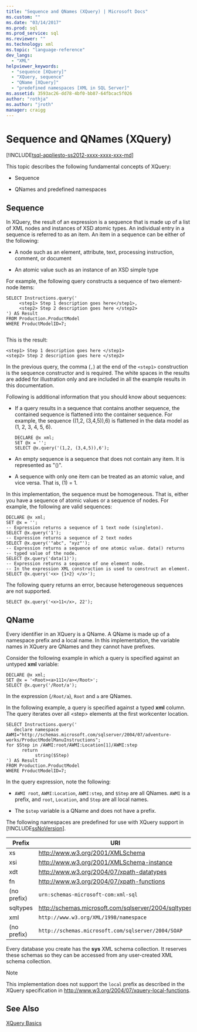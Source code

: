 ```yaml
---
title: "Sequence and QNames (XQuery) | Microsoft Docs"
ms.custom: ""
ms.date: "03/14/2017"
ms.prod: sql
ms.prod_service: sql
ms.reviewer: ""
ms.technology: xml
ms.topic: "language-reference"
dev_langs: 
  - "XML"
helpviewer_keywords: 
  - "sequence [XQuery]"
  - "XQuery, sequence"
  - "QName [XQuery]"
  - "predefined namespaces [XML in SQL Server]"
ms.assetid: 3593ac26-dd78-4bf0-bb87-64fbcac5f026
author: "rothja"
ms.author: "jroth"
manager: craigg
---
```

# Sequence and QNames (XQuery)
[!INCLUDE[tsql-appliesto-ss2012-xxxx-xxxx-xxx-md](../includes/tsql-appliesto-ss2012-xxxx-xxxx-xxx-md.md)]

  This topic describes the following fundamental concepts of XQuery:  
  
-   Sequence  
  
-   QNames and predefined namespaces  
  
## Sequence  
 In XQuery, the result of an expression is a sequence that is made up of a list of XML nodes and instances of XSD atomic types. An individual entry in a sequence is referred to as an item. An item in a sequence can be either of the following:  
  
-   A node such as an element, attribute, text, processing instruction, comment, or document  
  
-   An atomic value such as an instance of an XSD simple type  
  
 For example, the following query constructs a sequence of two element-node items:  
  
```  
SELECT Instructions.query('  
     <step1> Step 1 description goes here</step1>,  
     <step2> Step 2 description goes here </step2>  
') AS Result  
FROM Production.ProductModel  
WHERE ProductModelID=7;  
  
```  
  
 This is the result:  
  
```  
<step1> Step 1 description goes here </step1>  
<step2> Step 2 description goes here </step2>   
```  
  
 In the previous query, the comma (`,`) at the end of the `<step1>` construction is the sequence constructor and is required. The white spaces in the results are added for illustration only and are included in all the example results in this documentation.  
  
 Following is additional information that you should know about sequences:  
  
-   If a query results in a sequence that contains another sequence, the contained sequence is flattened into the container sequence. For example, the sequence ((1,2, (3,4,5)),6) is flattened in the data model as (1, 2, 3, 4, 5, 6).  
  
    ```  
    DECLARE @x xml;  
    SET @x = '';  
    SELECT @x.query('(1,2, (3,4,5)),6');  
    ```  
  
-   An empty sequence is a sequence that does not contain any item. It is represented as "()".  
  
-   A sequence with only one item can be treated as an atomic value, and vice versa. That is, (1) = 1.  
  
 In this implementation, the sequence must be homogeneous. That is, either you have a sequence of atomic values or a sequence of nodes. For example, the following are valid sequences:  
  
```  
DECLARE @x xml;  
SET @x = '';  
-- Expression returns a sequence of 1 text node (singleton).  
SELECT @x.query('1');  
-- Expression returns a sequence of 2 text nodes  
SELECT @x.query('"abc", "xyz"');  
-- Expression returns a sequence of one atomic value. data() returns  
-- typed value of the node.  
SELECT @x.query('data(1)');  
-- Expression returns a sequence of one element node.   
-- In the expression XML construction is used to construct an element.  
SELECT @x.query('<x> {1+2} </x>');  
```  
  
 The following query returns an error, because heterogeneous sequences are not supported.  
  
```  
SELECT @x.query('<x>11</x>, 22');  
```  
  
## QName  
 Every identifier in an XQuery is a QName. A QName is made up of a namespace prefix and a local name. In this implementation, the variable names in XQuery are QNames and they cannot have prefixes.  
  
 Consider the following example in which a query is specified against an untyped **xml** variable:  
  
```  
DECLARE @x xml;  
SET @x = '<Root><a>111</a></Root>';  
SELECT @x.query('/Root/a');  
```  
  
 In the expression (`/Root/a`), `Root` and `a` are QNames.  
  
 In the following example, a query is specified against a typed **xml** column. The query iterates over all \<step> elements at the first workcenter location.  
  
```  
SELECT Instructions.query('  
   declare namespace AWMI="http://schemas.microsoft.com/sqlserver/2004/07/adventure-works/ProductModelManuInstructions";  
for $Step in /AWMI:root/AWMI:Location[1]/AWMI:step  
      return  
           string($Step)   
') AS Result  
FROM Production.ProductModel  
WHERE ProductModelID=7;  
```  
  
 In the query expression, note the following:  
  
-   `AWMI root`, `AWMI:Location`, `AWMI:step`, and `$Step` are all QNames. `AWMI` is a prefix, and `root`, `Location`, and `Step` are all local names.  
  
-   The `$step` variable is a QName and does not have a prefix.  
  
 The following namespaces are predefined for use with XQuery support in [!INCLUDE[ssNoVersion](../includes/ssnoversion-md.md)].  
  
|Prefix|URI|  
|------------|---------|  
|xs|http://www.w3.org/2001/XMLSchema|  
|xsi|http://www.w3.org/2001/XMLSchema-instance|  
|xdt|http://www.w3.org/2004/07/xpath-datatypes|  
|fn|http://www.w3.org/2004/07/xpath-functions|  
|(no prefix)|`urn:schemas-microsoft-com:xml-sql`|  
|sqltypes|http://schemas.microsoft.com/sqlserver/2004/sqltypes|  
|xml|`http://www.w3.org/XML/1998/namespace`|  
|(no prefix)|`http://schemas.microsoft.com/sqlserver/2004/SOAP`|  
  
 Every database you create has the **sys** XML schema collection. It reserves these schemas so they can be accessed from any user-created XML schema collection.  
  
> [!NOTE]  
>  This implementation does not support the `local` prefix as described in the XQuery specification in http://www.w3.org/2004/07/xquery-local-functions.  
  
## See Also  
 [XQuery Basics](../xquery/xquery-basics.md)  
  
  
